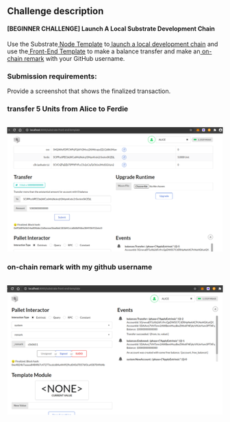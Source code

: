 ## Challenge description
#### [BEGINNER CHALLENGE] Launch A Local Substrate Development Chain
Use the Substrate<a href="https://github.com/substrate-developer-hub/substrate-node-template"> Node Template</a> to<a href="https://substrate.dev/docs/en/tutorials/create-your-first-substrate-chain/"> launch a local development chain</a> and use the<a href="https://github.com/substrate-developer-hub/substrate-front-end-template"> Front-End Template</a> to make a balance transfer and make an<a href="https://substrate.dev/rustdocs/v2.0.0-rc6/frame_system/enum.Call.html#variant.remark"> on-chain remark</a> with your GitHub username.

### Submission requirements:
Provide a screenshot that shows the finalized transaction.
### transfer 5 Units from Alice to Ferdie
<br/>![transfer_alice_to_ferdie](transfer_alice_to_ferdie.png)
### on-chain remark with my github username
<br/>![remark_onchain_local](remark_onchain_local.png)

